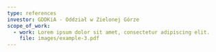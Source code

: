 ```yaml
---
type: references
investor: GDDKiA - Oddział w Zielonej Górze
scope_of_work:
  - work: Lorem ipsum dolor sit amet, consectetur adipiscing elit.
    file: images/example-3.pdf
---
```

